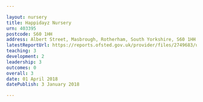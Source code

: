 ```yaml
---

layout: nursery
title: Happidayz Nursery
urn: 403395
postcode: S60 1HH
address: Albert Street, Masbrough, Rotherham, South Yorkshire, S60 1HH
latestReportUrl: https://reports.ofsted.gov.uk/provider/files/2749683/urn/403395.pdf
teaching: 3
development: 2
leadership: 3
outcomes: 0
overall: 3
date: 01 April 2018 
datePublish: 3 January 2018

---
```


